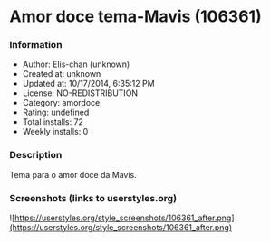 # Amor doce tema-Mavis (106361)

### Information
- Author: Elis-chan (unknown)
- Created at: unknown
- Updated at: 10/17/2014, 6:35:12 PM
- License: NO-REDISTRIBUTION
- Category: amordoce
- Rating: undefined
- Total installs: 72
- Weekly installs: 0


### Description
Tema para o amor doce da Mavis.


### Screenshots (links to userstyles.org)
![https://userstyles.org/style_screenshots/106361_after.png](https://userstyles.org/style_screenshots/106361_after.png)


